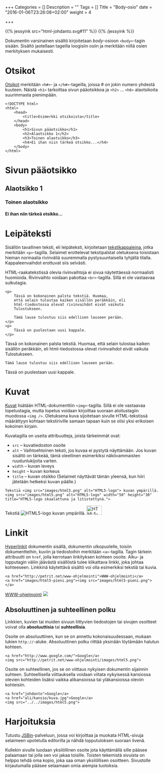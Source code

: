 +++
Categories = []
Description = ""
Tags = []
Title = "Body-osio"
date = "2016-01-06T23:26:08+02:00"
weight = 4

+++

{{% jessyink src="html-johdanto.svg#11" %}}
{{% /jessyink %}}

Dokumentin varsinainen sisältö kirjoitetaan *body*-osioon `<body>`-tagin sisään.
Sisältö jaotellaan tageilla loogisiin osiin ja merkitään niillä osien merkityksen
mukaisesti.

Otsikot
=======
[Otsikot][Otsikot] merkitään `<h#>`- ja `</h#>`-tageilla, joissa # on jokin numero yhdestä kuuteen.
Näistä `<h1>` tarkoittaa sivun pääotsikkoa ja `<h2>` ... `<h6>` alaotsikoita
suurimmasta pienimpään.

```
<!DOCTYPE html>
<html>
    <head>
        <title>Esimerkki otsikoista</title>
    </head>
    <body>
        <h1>Sivun pääotsikko</h1>
        <h2>Alaotsikko 1</h2>
        <h3>Toinen alaotsikko</h3>
        <h4>Ei ihan niin tärkeä otsikko...</h4>
    </body>
</html>
```

<div class="html-example">
        <h1>Sivun pääotsikko</h1>
        <h2>Alaotsikko 1</h2>
        <h3>Toinen alaotsikko</h3>
        <h4>Ei ihan niin tärkeä otsikko...</h4>
</div>


Leipäteksti
===========
Sisällön tavallinen teksti, eli leipäteksti, kirjoitetaan [tekstikappaleina][Kappale], jotka merkitään
`<p>`-tagilla. Selaimet erottelevat tekstipalstat oletuksena toisistaan hieman normaalia
rivinväliä suuremmalla pystysuuntaisella tyhjällä tilalla. Kappaleenvaihdot erottuvat siis
selvästi.

HTML-raakatekstissä olevia rivinvaihtoja ei sivua näytettäessä normaalisti huomioida.
Rivinvaihto voidaan pakottaa `<br>`-tagilla. Sillä ei ole vastaavaa sulkutagia.

```
<p>
    Tässä on kokonainen palsta tekstiä. Huomaa,
    että selain tulostaa kaiken sisällön peräkkäin, eli
    html-tiedostossa olevat rivinvaihdot eivät vaikuta
    Tulostukseen.

    Tämä lause tulostuu siis edellisen lauseen perään.
</p>
<p>
    Tässä on puolestaan uusi kappale.
</p>
```

<div class="html-example">
<p>
    Tässä on kokonainen palsta tekstiä. Huomaa,
    että selain tulostaa kaiken sisällön peräkkäin, eli
    html-tiedostossa olevat rivinvaihdot eivät vaikuta
    Tulostukseen.

    Tämä lause tulostuu siis edellisen lauseen perään.
</p>
<p>
    Tässä on puolestaan uusi kappale.
</p>
</div>

Kuvat
=====
[Kuvat][Kuva] lisätään HTML-dokumenttiin `<img>`-tagilla. Sillä ei ole
vastaavaa lopetustagia, mutta lopetus voidaan kirjoittaa suoraan
aloitustagiin muodossa `<img />`. Oletuksena kuva sijoitetaan sivulle HTML-tekstissä
määrättyyn kohtaan tekstiriville samaan tapaan kuin se olisi yksi erikoisen kokoinen kirjain.

Kuvatagilla on useita attribuutteja, joista tärkeimmät ovat:

* `src` – kuvatiedoston osoite
* `alt` – Vaihtoehtoinen teksti, jos kuvaa ei pystytä näyttämään. Jos kuvan sisältö on tärkeää, tämä oleellinen esimerkiksi näkövammaisten ruudunlukijoita varten.
* `width` – kuvan leveys
* `height` – kuvan korkeus
* `title` – kuvan otsikko (Selaimet näyttävät tämän yleensä, kun hiiri jätetään hetkeksi kuvan päälle.)

```
Tekstiä <img src="images/html5.png" alt="HTML5-logo"> kuvan ympärillä.
<img src="images/html5.png" alt="HTML5-logo" width="50" height="30" title="HTML5-logo skaalattuna ja litistettynä.">
```

<div class="html-example">
Tekstiä <img src="../../images/html5.png" alt="HTML5-logo"> kuvan ympärillä.
<img src="../../images/html5.png" alt="HTML5-logo" width="50" height="30" title="HTML5-logo skaalattuna ja litistettynä.">
</div>

Linkit
======
[Hyperlinkit][Linkki] dokumentin sisällä, dokumentin ulkopuolelle, toisiin dokumentteihin, kuviin ja
tiedostoihin merkitään `<a>`-tagilla. Tagin tärkein attribuutti on `href`, jolla kerrotaan linkityksen
kohteen osoite. Alku- ja lopputagin väliin jäävästä sisällöstä tulee klikattava linkki, joka johtaa
kohteeseen. Linkkinä käytettävä sisältö voi olla esimerkiksi tekstiä tai kuvia.

```
<a href="http://petrit.net/www-ohjelmointi">WWW-ohjelmointi</a>
<a href="images/html5-pieni.png"><img src="images/html5-pieni.png"></a>
```

<div class="html-example">
<a href="http://petrit.net/www-ohjelmointi">WWW-ohjelmointi</a>
<a href="../../images/html5-pieni.png"><img src="../../images/html5-pieni.png"></a>
</div>

Absoluuttinen ja suhteellinen polku
-----------------------------------
Linkkien, kuvien tai muiden sivuun liittyvien tiedostojen tai sivujen osoitteet voivat olla
**absoluuttisia** tai **suhteellisia**.

Osoite on absoluuttinen, kun se on annettu kokonaisuudessaan, mukaan lukien `http://`-aluke.
Absoluuttinen polku riittää yksinään löytämään halutun kohteen.

```
<a href="http://www.google.com/">Google</a>
<img src="http://petrit.net/www-ohjelmointi/images/html5.png">
```

Osoite on suhteellinen, jos se on viittaus nykyisen dokumentin sijainnin suhteen. Suhteellisella
viittauksella voidaan viitata nykyisessä kansiossa olevien kohteiden lisäksi vaikka alikansioissa tai
yläkansioissa oleviin kohteisiin.
```
<a href="johdanto">Google</a>
<a href="ali/kansio/kuva.jpg">Google</a>
<img src="../../images/html5.png">
```


Harjoituksia
============
Tutustu [JSBin][JSBin]-palveluun, jossa voi kirjoittaa ja muokata HTML-sivuja selaimeen upotetulla
editorilla ja nähdä lopputuloksen suoraan livenä.

Kullekin sivulle luodaan yksilöllinen osoite jota käyttämällä sille pääsee palaamaan tai jolla sen
voi jakaa toisille. Toisten tekemistä sivuista on helppo tehdä oma kopio, joka saa oman yksilöllisen
osoitteen. Sivustolle kirjautumalla pääsee selaamaan omia aiempia tuotoksia.
 


[Otsikot]: http://www.w3schools.com/tags/tag_hn.asp "W3Schools:Otsikot"
[Kappale]: http://www.w3schools.com/tags/tag_p.asp "W3Schools:Kappale"
[Kuva]: http://www.w3schools.com/tags/tag_img.asp "W3Schools:Kuva"
[Linkki]: http://www.w3schools.com/tags/tag_a.asp "W3Schools:Linkki"
[JSBin]: https://jsbin.com/ "JSBin"